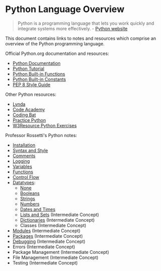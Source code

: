 # Python Language Overview

> Python is a programming language that lets you work quickly
and integrate systems more effectively. - [Python website](https://www.python.org/)

This document contains links to notes and resources which comprise an overview of the Python programming language.

Official Python.org documentation and resources:

  + [Python Documentation](https://docs.python.org/3/reference/index.html)
  + [Python Tutorial](https://docs.python.org/3/tutorial/index.html)
  + [Python Built-in Functions](https://docs.python.org/3/library/functions.html)
  + [Python Built-in Constants](https://docs.python.org/3/library/constants.html)
  + [PEP 8 Style Guide](https://www.python.org/dev/peps/pep-0008/)

Other Python resources:

  + [Lynda](https://www.lynda.com/Python-tutorials/Python-3-Essential-Training/62226-2.html)
  + [Code Academy](https://www.codecademy.com/learn/learn-python)
  + [Coding Bat](http://codingbat.com/python)
  + [Practice Python](http://www.practicepython.org/)
  + [W3Resource Python Exercises](http://www.w3resource.com/python-exercises/)

Professor Rossetti's Python notes:

  + [Installation](installation.md)
  + [Syntax and Style](syntax-and-style.md)
  + [Comments](comments.md)
  + [Logging](logging.md)
  + [Variables](variables.md)
  + [Functions](functions.md)
  + [Control Flow](control-flow.md)
  + [Datatypes](datatypes.md):
    + [None](datatypes/none.md)
    + [Booleans](datatypes/booleans.md)
    + [Strings](datatypes/strings.md)
    + [Numbers](datatypes/numbers.md)
    + [Dates and Times](datatypes/dates.md)
    + [Lists and Sets](datatypes/lists.md) (Intermediate Concept)
    + [Dictionaries](datatypes/dictionaries.md) (Intermediate Concept)
    + Classes (Intermediate Concept)
  + [Modules](modules/) (Intermediate Concept)
  + [Packages](packages/) (Intermediate Concept)
  + [Debugging](debugging.md) (Intermediate Concept)
  + Errors (Intermediate Concept)
  + Package Management (Intermediate Concept)
  + File Management (Intermediate Concept)
  + Testing (Intermediate Concept)
